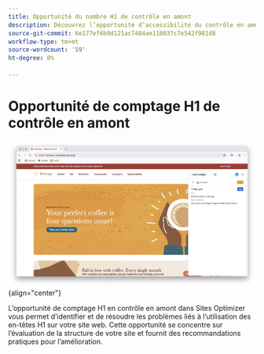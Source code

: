 ```yaml
---
title: Opportunité du nombre H1 de contrôle en amont
description: Découvrez l’opportunité d’accessibilité du contrôle en amont dans Sites Optimizer.
source-git-commit: 6e177ef6b9d121ac7484ae118037c7e542f981d8
workflow-type: tm+mt
source-wordcount: '59'
ht-degree: 0%

---
```



# Opportunité de comptage H1 de contrôle en amont

![Opportunité de comptage H1 de contrôle en amont](./assets/h1-count/hero.png){align="center"}

L’opportunité de comptage H1 en contrôle en amont dans Sites Optimizer vous permet d’identifier et de résoudre les problèmes liés à l’utilisation des en-têtes H1 sur votre site web. Cette opportunité se concentre sur l’évaluation de la structure de votre site et fournit des recommandations pratiques pour l’amélioration.
